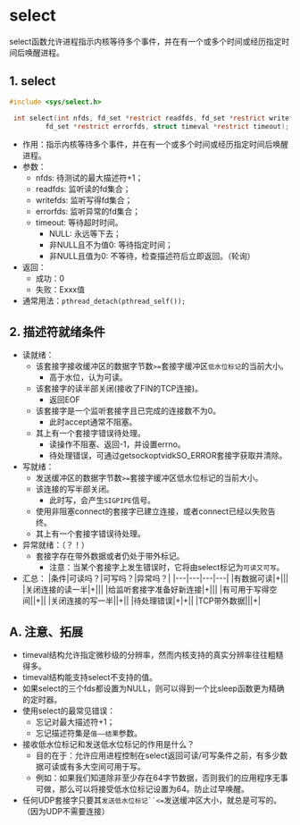 
# select
select函数允许进程指示内核等待多个事件，并在有一个或多个时间或经历指定时间后唤醒进程。

## 1. select
```c
#include <sys/select.h>

 int select(int nfds, fd_set *restrict readfds, fd_set *restrict writefds,
         fd_set *restrict errorfds, struct timeval *restrict timeout);
```
* 作用：指示内核等待多个事件，并在有一个或多个时间或经历指定时间后唤醒进程。
* 参数：
    * nfds: 待测试的最大描述符+1；
    * readfds: 监听读的fd集合；
    * writefds: 监听写得fd集合；
    * errorfds: 监听异常的fd集合；
    * timeout: 等待超时时间。
        * NULL: 永远等下去；
        * 非NULL且不为值0: 等待指定时间；
        * 非NULL且值为0: 不等待，检查描述符后立即返回。（轮询）
* 返回：
    * 成功：0
    * 失败：Exxx值
* 通常用法：`pthread_detach(pthread_self());`


## 2. 描述符就绪条件
* 读就绪：
    * 该套接字接收缓冲区的数据字节数`>=`套接字缓冲区`低水位标记`的当前大小。
        * 高于水位，认为可读。
    * 该套接字的读半部关闭(接收了FIN的TCP连接)。
        * 返回EOF
    * 该套接字是一个监听套接字且已完成的连接数不为0。
        * 此时accept通常不阻塞。
    * 其上有一个套接字错误待处理。
        * 读操作不阻塞、返回-1，并设置errno。
        * 待处理错误，可通过getsockoptvidkSO_ERROR套接字获取并清除。
* 写就绪：
    * 发送缓冲区的数据字节数`>=`套接字缓冲区低水位标记的当前大小。
    * 该连接的写半部关闭。
        * 此时写，会产生`SIGPIPE`信号。
    * 使用非阻塞connect的套接字已建立连接，或者connect已经以失败告终。
    * 其上有一个套接字错误待处理。
* 异常就绪：（？！）
    * 套接字存在带外数据或者仍处于带外标记。
        * 注意：当某个套接字上发生错误时，它将由select标记为`可读又可写`。
* 汇总：
|条件|可读吗？|可写吗？|异常吗？|
|---|---|---|---|
|有数据可读|+|||
|关闭连接的读一半|+|||
|给监听套接字准备好新连接|+|||
|有可用于写得空间||+||
|关闭连接的写一半||+||
|待处理错误|+|+||
|TCP带外数据|||+|

## A. 注意、拓展
* timeval结构允许指定微秒级的分辨率，然而内核支持的真实分辨率往往粗糙得多。
* timeval结构能支持select不支持的值。
* 如果select的三个fds都设置为NULL，则可以得到一个比sleep函数更为精确的定时器。
* 使用select的最常见错误：
    * 忘记对最大描述符+1；
    * 忘记描述符集是`值——结果`参数。
* 接收低水位标记和发送低水位标记的作用是什么？
    * 目的在于：允许应用进程控制在select返回可读/可写条件之前，有多少数据可读或有多大空间可用于写。
    * 例如：如果我们知道除非至少存在64字节数据，否则我们的应用程序无事可做，那么可以将接受低水位标记设置为64。防止过早唤醒。
* 任何UDP套接字只要其`发送低水位标记``<=`发送缓冲区大小，就总是可写的。（因为UDP不需要连接）

